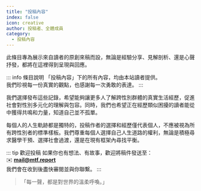 ```yaml
---
title: "投稿內容"
index: false
icon: creative
author: 投稿者、全體成員
category:
  - 投稿內容
---
```


此條目專為展示來自讀者的原創來稿而設，無論是經驗分享、見解剖析、還是心聲抒發，都將在這裡得到呈現與回應。

::: info 條目說明
「投稿內容」下的所有內容，均由本站讀者提供。  
我們珍視每一份真實的觀點，也感謝每一次勇敢的表達。
:::

我們選擇發布這些記錄，希望能夠讓更多人了解跨性別群體的真實生活經歷，促進社會對性別多元化的理解與包容。同時，我們也希望正在經歷類似困擾的讀者能從中獲得共鳴和力量，知道自己並不孤單。

每個人的人生軌跡都是獨特的，投稿作者的選擇和經歷僅代表個人，不應被視為所有跨性別者的標準樣板。我們尊重每個人選擇自己人生道路的權利，無論是積極尋求醫學干預、選擇社會過渡，還是在現有框架內尋找平衡。

::: tip 歡迎投稿
如果你也有想法、有故事，歡迎將稿件發送至：  
✉️ **mail@mtf.report**  
我們會在收到後盡快審閱並與你聯繫。
:::

> 「每一聲，都是對世界的溫柔呼喚。」
